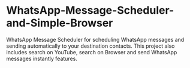 # WhatsApp-Message-Scheduler-and-Simple-Browser
WhatsApp Message Scheduler for scheduling WhatsApp messages and sending automatically to your destination contacts. This project also includes search on YouTube, search on Browser and send WhatsApp messages instantly features.
